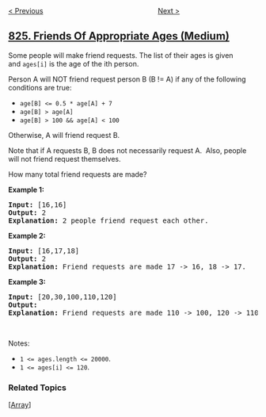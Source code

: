 <!--|This file generated by command(leetcode description); DO NOT EDIT.    |-->
<!--+----------------------------------------------------------------------+-->
<!--|@author    openset <openset.wang@gmail.com>                           |-->
<!--|@link      https://github.com/openset                                 |-->
<!--|@home      https://github.com/openset/leetcode                        |-->
<!--+----------------------------------------------------------------------+-->

[< Previous](https://github.com/openset/leetcode/tree/master/problems/goat-latin "Goat Latin")
　　　　　　　　　　　　　　　　
[Next >](https://github.com/openset/leetcode/tree/master/problems/most-profit-assigning-work "Most Profit Assigning Work")

## [825. Friends Of Appropriate Ages (Medium)](https://leetcode.com/problems/friends-of-appropriate-ages "适龄的朋友")

<p>Some people will make friend requests. The&nbsp;list of their ages is given and&nbsp;<code>ages[i]</code>&nbsp;is the age of the&nbsp;ith person.&nbsp;</p>

<p>Person A will NOT friend request person B (B != A) if any of the following conditions are true:</p>

<ul>
	<li><code>age[B]&nbsp;&lt;= 0.5 * age[A]&nbsp;+ 7</code></li>
	<li><code>age[B]&nbsp;&gt; age[A]</code></li>
	<li><code>age[B]&nbsp;&gt; 100 &amp;&amp;&nbsp;age[A]&nbsp;&lt; 100</code></li>
</ul>

<p>Otherwise, A will friend request B.</p>

<p>Note that if&nbsp;A requests B, B does not necessarily request A.&nbsp; Also, people will not friend request themselves.</p>

<p>How many total friend requests are made?</p>

<p><strong>Example 1:</strong></p>

<pre>
<strong>Input: </strong>[16,16]
<strong>Output: </strong>2
<strong>Explanation: </strong>2 people friend request each other.
</pre>

<p><strong>Example 2:</strong></p>

<pre>
<strong>Input: </strong>[16,17,18]
<strong>Output: </strong>2
<strong>Explanation: </strong>Friend requests are made 17 -&gt; 16, 18 -&gt; 17.</pre>

<p><strong>Example 3:</strong></p>

<pre>
<strong>Input: </strong>[20,30,100,110,120]
<strong>Output: </strong>
<strong>Explanation: </strong>Friend requests are made 110 -&gt; 100, 120 -&gt; 110, 120 -&gt; 100.
</pre>

<p>&nbsp;</p>

<p>Notes:</p>

<ul>
	<li><code>1 &lt;= ages.length&nbsp;&lt;= 20000</code>.</li>
	<li><code>1 &lt;= ages[i] &lt;= 120</code>.</li>
</ul>

### Related Topics
  [[Array](https://github.com/openset/leetcode/tree/master/tag/array/README.md)]
